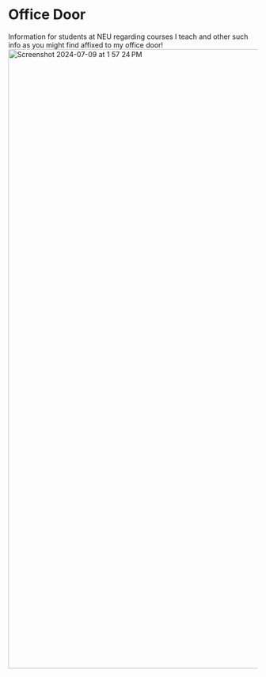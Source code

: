 # Office Door
Information for students at NEU regarding courses I teach and other such info as you might find affixed to my office door!
<img width="1250" alt="Screenshot 2024-07-09 at 1 57 24 PM" src="https://github.com/jamiehenzy/Office_Door/assets/149628307/7514287f-f846-4fb6-ae38-b2d9a689845f">
